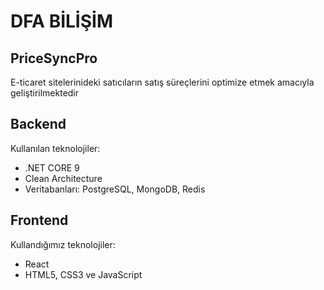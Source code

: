 # DFA BİLİŞİM

## PriceSyncPro
E-ticaret sitelerinideki satıcıların satış süreçlerini optimize etmek amacıyla geliştirilmektedir

## Backend
Kullanılan teknolojiler:
- .NET CORE 9 
- Clean Architecture
- Veritabanları: PostgreSQL, MongoDB, Redis

## Frontend
Kullandığımız teknolojiler:
- React
- HTML5, CSS3 ve JavaScript
